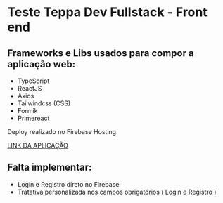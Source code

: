 # Teste Teppa Dev Fullstack - Front end

## Frameworks e Libs usados para compor a aplicação web:

- TypeScript
- ReactJS
- Axios
- Tailwindcss (CSS)
- Formik
- Primereact

Deploy realizado no Firebase Hosting:

[LINK DA APLICAÇÃO](https://teppa-dev-fullstack.firebaseapp.com/)

## Falta implementar:

- Login e Registro direto no Firebase
- Tratativa personalizada nos campos obrigatórios ( Login e Registro )
